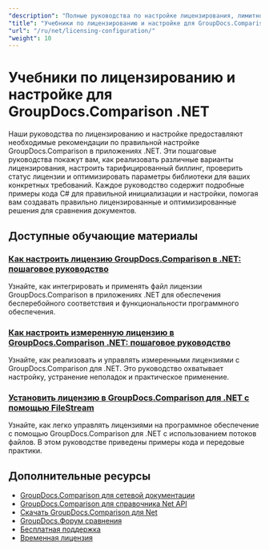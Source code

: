 ```yaml
---
"description": "Полные руководства по настройке лицензирования, лимитного лицензирования и конфигурации GroupDocs.Comparison для .NET."
"title": "Учебники по лицензированию и настройке для GroupDocs.Comparison .NET"
"url": "/ru/net/licensing-configuration/"
"weight": 10
---
```


# Учебники по лицензированию и настройке для GroupDocs.Comparison .NET

Наши руководства по лицензированию и настройке предоставляют необходимые рекомендации по правильной настройке GroupDocs.Comparison в приложениях .NET. Эти пошаговые руководства покажут вам, как реализовать различные варианты лицензирования, настроить тарифицированный биллинг, проверить статус лицензии и оптимизировать параметры библиотеки для ваших конкретных требований. Каждое руководство содержит подробные примеры кода C# для правильной инициализации и настройки, помогая вам создавать правильно лицензированные и оптимизированные решения для сравнения документов.

## Доступные обучающие материалы

### [Как настроить лицензию GroupDocs.Comparison в .NET: пошаговое руководство](./setting-up-groupdocs-comparison-license-net/)
Узнайте, как интегрировать и применять файл лицензии GroupDocs.Comparison в приложениях .NET для обеспечения бесперебойного соответствия и функциональности программного обеспечения.

### [Как настроить измеренную лицензию в GroupDocs.Comparison .NET: пошаговое руководство](./master-metered-license-groupdocs-comparison-net/)
Узнайте, как реализовать и управлять измеренными лицензиями с GroupDocs.Comparison для .NET. Это руководство охватывает настройку, устранение неполадок и практическое применение.

### [Установить лицензию в GroupDocs.Comparison для .NET с помощью FileStream](./set-license-file-stream-groupdocs-comparison-dotnet/)
Узнайте, как легко управлять лицензиями на программное обеспечение с помощью GroupDocs.Comparison для .NET с использованием потоков файлов. В этом руководстве приведены примеры кода и передовые практики.

## Дополнительные ресурсы

- [GroupDocs.Comparison для сетевой документации](https://docs.groupdocs.com/comparison/net/)
- [GroupDocs.Comparison для справочника Net API](https://reference.groupdocs.com/comparison/net/)
- [Скачать GroupDocs.Comparison для Net](https://releases.groupdocs.com/comparison/net/)
- [GroupDocs.Форум сравнения](https://forum.groupdocs.com/c/comparison)
- [Бесплатная поддержка](https://forum.groupdocs.com/)
- [Временная лицензия](https://purchase.groupdocs.com/temporary-license/)